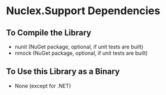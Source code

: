Nuclex.Support Dependencies
===========================


To Compile the Library
----------------------

  * nunit                  (NuGet package, optional, if unit tests are built)
  * nmock                  (NuGet package, optional, if unit tests are built)


To Use this Library as a Binary
-------------------------------

  * None (except for .NET)
